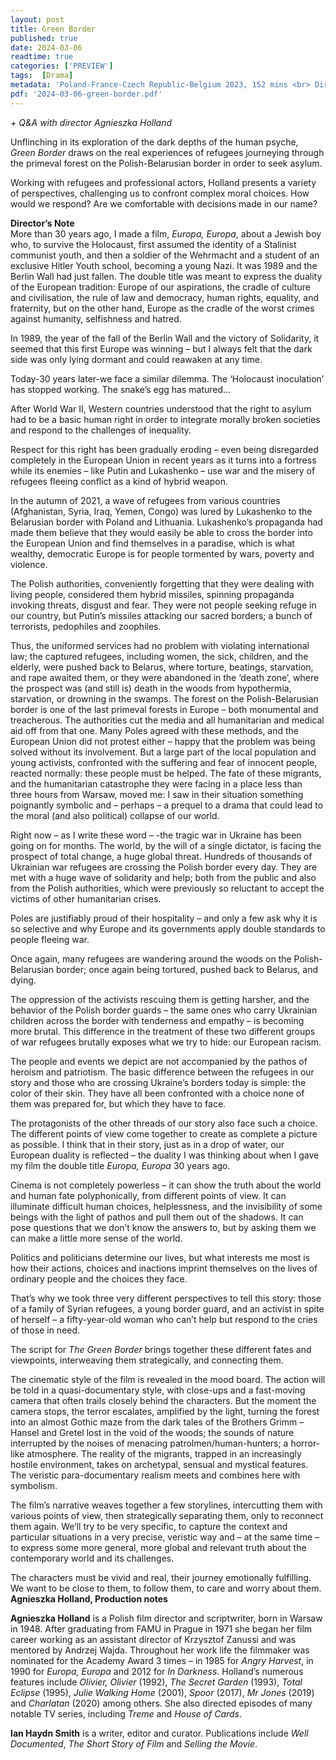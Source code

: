 ```yaml
---
layout: post
title: Green Border
published: true
date: 2024-03-06
readtime: true
categories: ['PREVIEW']
tags:  [Drama]
metadata: 'Poland-France-Czech Republic-Belgium 2023, 152 mins <br> Director: Ava DuVernay'
pdf: '2024-03-06-green-border.pdf'
---
```



_+ Q&A with director Agnieszka Holland_  

Unflinching in its exploration of the dark depths of the human psyche, _Green Border_ draws on the real experiences of refugees journeying through the primeval forest on the Polish-Belarusian border in order to seek asylum.

Working with refugees and professional actors, Holland presents a variety of perspectives, challenging us to confront complex moral choices. How would we respond? Are we comfortable with decisions made in our name?  

**Director’s Note**  
More than 30 years ago, I made a film, _Europa, Europa_, about a Jewish boy who, to survive the Holocaust, first assumed the identity of a Stalinist communist youth, and then a soldier of the Wehrmacht and a student of an exclusive Hitler Youth school, becoming a young Nazi. It was 1989 and the Berlin Wall had just fallen. The double title was meant to express the duality of the European tradition: Europe of our aspirations, the cradle of culture and civilisation, the rule of law and democracy, human rights, equality, and fraternity, but on the other hand, Europe as the cradle of the worst crimes against humanity, selfishness and hatred.

In 1989, the year of the fall of the Berlin Wall and the victory of Solidarity, it seemed that this first Europe was winning – but I always felt that the dark side was only lying dormant and could reawaken at any time.

Today-30 years later-we face a similar dilemma. The ‘Holocaust inoculation’ has stopped working. The snake’s egg has matured...

After World War II, Western countries understood that the right to asylum had to be a basic human right in order to integrate morally broken societies and respond to the challenges of inequality.

Respect for this right has been gradually eroding – even being disregarded completely in the European Union in recent years as it turns into a fortress while its enemies – like Putin and Lukashenko – use war and the misery of refugees fleeing conflict as a kind of hybrid weapon.

In the autumn of 2021, a wave of refugees from various countries (Afghanistan, Syria, Iraq, Yemen, Congo) was lured by Lukashenko to the Belarusian border with Poland and Lithuania. Lukashenko’s propaganda had made them believe that they would easily be able to cross the border into the European Union and find themselves in a paradise, which is what wealthy, democratic Europe is for people tormented by wars, poverty and violence.

The Polish authorities, conveniently forgetting that they were dealing with living people, considered them hybrid missiles, spinning propaganda invoking threats, disgust and fear. They were not people seeking refuge in our country, but Putin’s missiles attacking our sacred borders; a bunch of terrorists, pedophiles and zoophiles.

Thus, the uniformed services had no problem with violating international law; the captured refugees, including women, the sick, children, and the elderly, were pushed back to Belarus, where torture, beatings, starvation, and rape awaited them, or they were abandoned in the ‘death zone’, where the prospect was (and still is) death in the woods from hypothermia, starvation, or drowning in the swamps. The forest on the Polish-Belarusian border is one of the last primeval forests in Europe – both monumental and treacherous. The authorities cut the media and all humanitarian and medical aid off from that one. Many Poles agreed with these methods, and the European Union did not protest either – happy that the problem was being solved without its involvement. But a large part of the local population and young activists, confronted with the suffering and fear of innocent people, reacted normally: these people must be helped. The fate of these migrants, and the humanitarian catastrophe they were facing in a place less than three hours from Warsaw, moved me: I saw in their situation something poignantly symbolic and – perhaps – a prequel to a drama that could lead to the moral (and also political) collapse of our world.

Right now – as I write these word – -the tragic war in Ukraine has been going on for months. The world, by the will of a single dictator, is facing the prospect of total change, a huge global threat. Hundreds of thousands of Ukrainian war refugees are crossing the Polish border every day. They are met with a huge wave of solidarity and help; both from the public and also from the Polish authorities, which were previously so reluctant to accept the victims of other humanitarian crises.

Poles are justifiably proud of their hospitality – and only a few ask why it is so selective and why Europe and its governments apply double standards to people fleeing war.

Once again, many refugees are wandering around the woods on the Polish-Belarusian border; once again being tortured, pushed back to Belarus, and dying.

The oppression of the activists rescuing them is getting harsher, and the behavior of the Polish border guards – the same ones who carry Ukrainian children across the border with tenderness and empathy – is becoming more brutal. This difference in the treatment of these two different groups of war refugees brutally exposes what we try to hide: our European racism.

The people and events we depict are not accompanied by the pathos of heroism and patriotism. The basic difference between the refugees in our story and those who are crossing Ukraine’s borders today is simple: the color of their skin. They have all been confronted with a choice none of them was prepared for, but which they have to face.

The protagonists of the other threads of our story also face such a choice. The different points of view come together to create as complete a picture as possible. I think that in their story, just as in a drop of water, our European duality is reflected – the duality I was thinking about when I gave my film the double title _Europa, Europa_ 30 years ago.

Cinema is not completely powerless – it can show the truth about the world and human fate polyphonically, from different points of view. It can illuminate difficult human choices, helplessness, and the invisibility of some beings with the light of pathos and pull them out of the shadows. It can pose questions that we don’t know the answers to, but by asking them we can make a little more sense of the world.

Politics and politicians determine our lives, but what interests me most is how their actions, choices and inactions imprint themselves on the lives of ordinary people and the choices they face.

That’s why we took three very different perspectives to tell this story: those of a family of Syrian refugees, a young border guard, and an activist in spite of herself – a fifty-year-old woman who can’t help but respond to the cries of those in need.

The script for _The Green Border_ brings together these different fates and viewpoints, interweaving them strategically, and connecting them.

The cinematic style of the film is revealed in the mood board. The action will be told in a quasi-documentary style, with close-ups and a fast-moving camera that often trails closely behind the characters. But the moment the camera stops, the terror escalates, amplified by the light, turning the forest into an almost Gothic maze from the dark tales of the Brothers Grimm – Hansel and Gretel lost in the void of the woods; the sounds of nature interrupted by the noises of menacing patrolmen/human-hunters; a horror-like atmosphere. The reality of the migrants, trapped in an increasingly hostile environment, takes on archetypal, sensual and mystical features. The veristic para-documentary realism meets and combines here with symbolism.

The film’s narrative weaves together a few storylines, intercutting them with various points of view, then strategically separating them, only to reconnect them again. We’ll try to be very specific, to capture the context and particular situations in a very precise, veristic way and – at the same time – to express some more general, more global and relevant truth about the contemporary world and its challenges.

The characters must be vivid and real, their journey emotionally fulfilling. We want to be close to them, to follow them, to care and worry about them.
**Agnieszka Holland, Production notes**  

**Agnieszka Holland** is a Polish film director and scriptwriter, born in Warsaw in 1948. After graduating from FAMU in Prague in 1971 she began her film career working as an assistant director of Krzysztof Zanussi and was mentored by Andrzej Wajda. Throughout her work life the filmmaker was nominated for the Academy Award 3 times – in 1985 for _Angry Harvest_, in 1990 for _Europa, Europa_ and 2012 for _In Darkness_. Holland’s numerous features include _Olivier, Olivier_ (1992), _The Secret Garden_ (1993), _Total Eclipse_ (1995), _Julie Walking Home_ (2001), _Spoor_ (2017), _Mr Jones_ (2019) and _Charlatan_ (2020) among others. She also directed episodes of many notable TV series, including _Treme_ and _House of Cards_.  

**Ian Haydn Smith** is a writer, editor and curator. Publications include _Well Documented_, _The Short Story of Film_ and _Selling the Movie_.  
<!--stackedit_data:
eyJoaXN0b3J5IjpbLTc3Mjc2MzM2Ml19
-->
